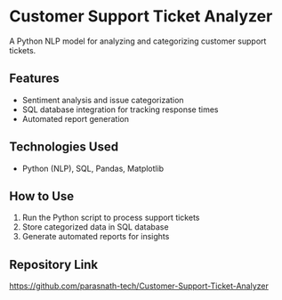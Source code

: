 # Customer Support Ticket Analyzer  
A Python NLP model for analyzing and categorizing customer support tickets.  

## Features  
- Sentiment analysis and issue categorization  
- SQL database integration for tracking response times  
- Automated report generation  

## Technologies Used  
- Python (NLP), SQL, Pandas, Matplotlib  

## How to Use  
1. Run the Python script to process support tickets  
2. Store categorized data in SQL database  
3. Generate automated reports for insights  

## Repository Link  
https://github.com/parasnath-tech/Customer-Support-Ticket-Analyzer
